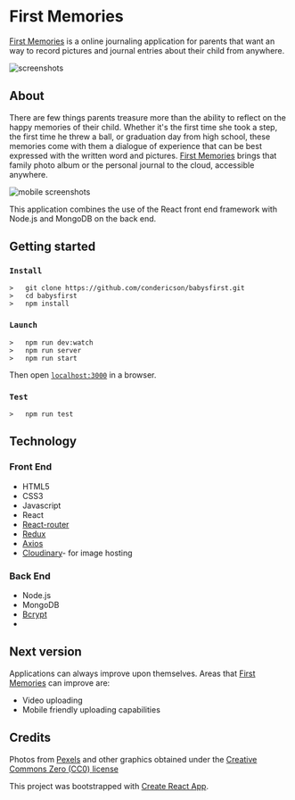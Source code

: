

# First Memories
[First Memories] is a online journaling application for parents that want an way to record pictures and journal entries about their child from anywhere.

![screenshots](http://i.imgur.com/H1VfI4s.jpg "Screenshots")

## About
There are few things parents treasure more than the ability to reflect on the happy memories of their child. Whether it's the first time she took a step, the first time he threw a ball, or graduation day from high school, these memories come with them a dialogue of experience that can be best expressed with the written word and pictures. [First Memories] brings that family photo album or the personal journal to the cloud, accessible anywhere.

![mobile screenshots](http://i.imgur.com/xwClNb9.png "Mobile Screenshots")

This application combines the use of the React front end framework with Node.js and MongoDB on the back end. 

## Getting started
### `Install`
```
>   git clone https://github.com/condericson/babysfirst.git
>   cd babysfirst
>   npm install
```
### `Launch`
```
>   npm run dev:watch
>   npm run server
>   npm run start
```
Then open [`localhost:3000`](http://localhost:3000) in a browser.
### `Test`
```
>   npm run test
```



## Technology
### Front End
* HTML5
* CSS3
* Javascript
* React
* [React-router](https://github.com/ReactTraining/react-router)
* [Redux](http://redux.js.org/)
* [Axios](https://www.npmjs.com/package/axios)
* [Cloudinary](http://cloudinary.com/)- for image hosting

### Back End
* Node.js
* MongoDB
* [Bcrypt](https://github.com/kelektiv/node.bcrypt.js)
* 

## Next version
Applications can always improve upon themselves. Areas that [First Memories] can improve are:
* Video uploading 
* Mobile friendly uploading capabilities







## Credits
Photos from [Pexels](https://www.pexels.com/) and other graphics obtained under the [Creative Commons Zero (CC0) license](https://www.pexels.com/photo-license/)



This project was bootstrapped with [Create React App](https://github.com/facebookincubator/create-react-app).


[First Memories]: <http://firstmemories.herokuapp.com>

